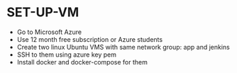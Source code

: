 # SET-UP-VM
- Go to Microsoft Azure
- Use 12 month free subscription or Azure students
- Create two linux Ubuntu VMS with same network group: app and jenkins
- SSH to them using azure key pem
- Install docker and docker-compose for them